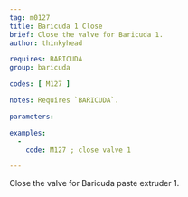 ```yaml
---
tag: m0127
title: Baricuda 1 Close
brief: Close the valve for Baricuda 1.
author: thinkyhead

requires: BARICUDA
group: baricuda

codes: [ M127 ]

notes: Requires `BARICUDA`.

parameters:

examples:
  -
    code: M127 ; close valve 1

---
```


Close the valve for Baricuda paste extruder 1.
